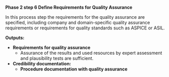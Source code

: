 **Phase 2 step 6 Define Requirements for Quality Assurance**

In this process step the requirements for the quality assurance are specified, including company and domain-specific quality assurance requirements or requirements for quality standards such as ASPICE or ASIL.

**Outputs:**

* **Requirements for quality assurance**
    * Assurance of the results and used resources by expert assessment and plausibility tests are sufficient.
* **Credibility documentation:**
    * **Procedure documentation with quality assurance**